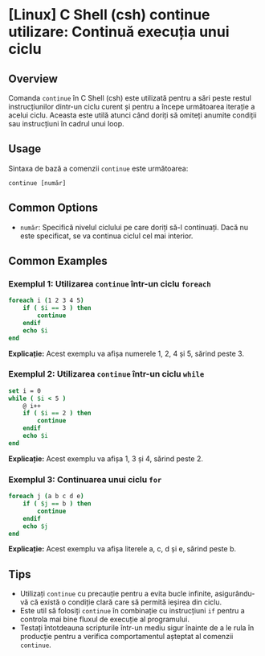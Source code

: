 # [Linux] C Shell (csh) continue utilizare: Continuă execuția unui ciclu

## Overview
Comanda `continue` în C Shell (csh) este utilizată pentru a sări peste restul instrucțiunilor dintr-un ciclu curent și pentru a începe următoarea iterație a acelui ciclu. Aceasta este utilă atunci când doriți să omiteți anumite condiții sau instrucțiuni în cadrul unui loop.

## Usage
Sintaxa de bază a comenzii `continue` este următoarea:

```
continue [număr]
```

## Common Options
- `număr`: Specifică nivelul ciclului pe care doriți să-l continuați. Dacă nu este specificat, se va continua ciclul cel mai interior.

## Common Examples

### Exemplul 1: Utilizarea `continue` într-un ciclu `foreach`
```csh
foreach i (1 2 3 4 5)
    if ( $i == 3 ) then
        continue
    endif
    echo $i
end
```
**Explicație:** Acest exemplu va afișa numerele 1, 2, 4 și 5, sărind peste 3.

### Exemplul 2: Utilizarea `continue` într-un ciclu `while`
```csh
set i = 0
while ( $i < 5 )
    @ i++
    if ( $i == 2 ) then
        continue
    endif
    echo $i
end
```
**Explicație:** Acest exemplu va afișa 1, 3 și 4, sărind peste 2.

### Exemplul 3: Continuarea unui ciclu `for`
```csh
foreach j (a b c d e)
    if ( $j == b ) then
        continue
    endif
    echo $j
end
```
**Explicație:** Acest exemplu va afișa literele a, c, d și e, sărind peste b.

## Tips
- Utilizați `continue` cu precauție pentru a evita bucle infinite, asigurându-vă că există o condiție clară care să permită ieșirea din ciclu.
- Este util să folosiți `continue` în combinație cu instrucțiuni `if` pentru a controla mai bine fluxul de execuție al programului.
- Testați întotdeauna scripturile într-un mediu sigur înainte de a le rula în producție pentru a verifica comportamentul așteptat al comenzii `continue`.